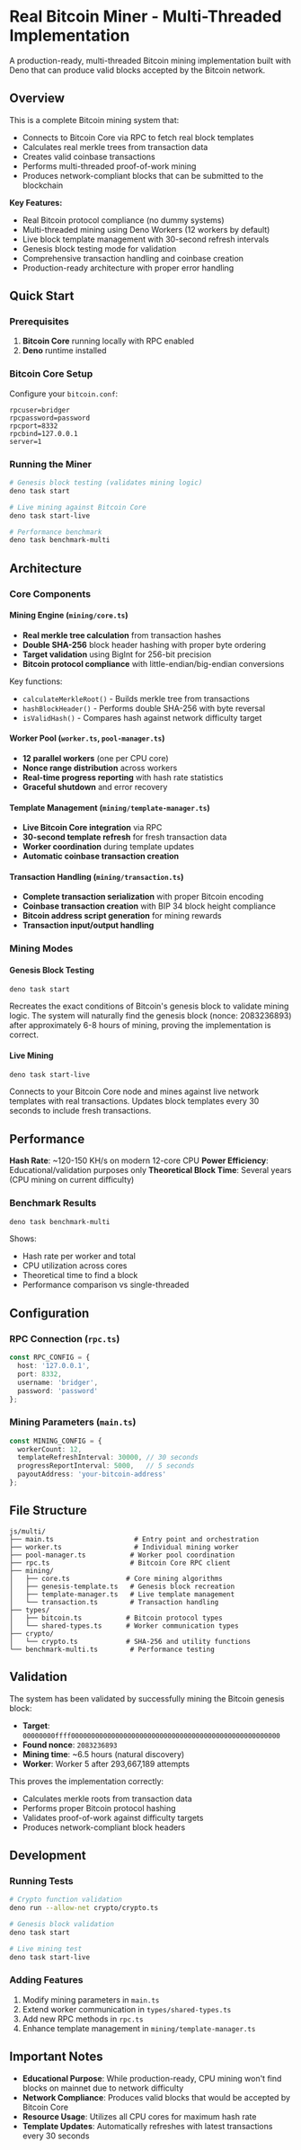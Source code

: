 # Real Bitcoin Miner - Multi-Threaded Implementation

A production-ready, multi-threaded Bitcoin mining implementation built with Deno that can produce valid blocks accepted by the Bitcoin network.

## Overview

This is a complete Bitcoin mining system that:
- Connects to Bitcoin Core via RPC to fetch real block templates
- Calculates real merkle trees from transaction data
- Creates valid coinbase transactions
- Performs multi-threaded proof-of-work mining
- Produces network-compliant blocks that can be submitted to the blockchain

**Key Features:**
- Real Bitcoin protocol compliance (no dummy systems)
- Multi-threaded mining using Deno Workers (12 workers by default)
- Live block template management with 30-second refresh intervals
- Genesis block testing mode for validation
- Comprehensive transaction handling and coinbase creation
- Production-ready architecture with proper error handling

## Quick Start

### Prerequisites

1. **Bitcoin Core** running locally with RPC enabled
2. **Deno** runtime installed

### Bitcoin Core Setup

Configure your `bitcoin.conf`:
```
rpcuser=bridger
rpcpassword=password
rpcport=8332
rpcbind=127.0.0.1
server=1
```

### Running the Miner

```bash
# Genesis block testing (validates mining logic)
deno task start

# Live mining against Bitcoin Core
deno task start-live

# Performance benchmark
deno task benchmark-multi
```

## Architecture

### Core Components

#### Mining Engine (`mining/core.ts`)
- **Real merkle tree calculation** from transaction hashes
- **Double SHA-256** block header hashing with proper byte ordering
- **Target validation** using BigInt for 256-bit precision
- **Bitcoin protocol compliance** with little-endian/big-endian conversions

Key functions:
- `calculateMerkleRoot()` - Builds merkle tree from transactions
- `hashBlockHeader()` - Performs double SHA-256 with byte reversal
- `isValidHash()` - Compares hash against network difficulty target

#### Worker Pool (`worker.ts`, `pool-manager.ts`)
- **12 parallel workers** (one per CPU core)
- **Nonce range distribution** across workers
- **Real-time progress reporting** with hash rate statistics
- **Graceful shutdown** and error recovery

#### Template Management (`mining/template-manager.ts`)
- **Live Bitcoin Core integration** via RPC
- **30-second template refresh** for fresh transaction data
- **Worker coordination** during template updates
- **Automatic coinbase transaction creation**

#### Transaction Handling (`mining/transaction.ts`)
- **Complete transaction serialization** with proper Bitcoin encoding
- **Coinbase transaction creation** with BIP 34 block height compliance
- **Bitcoin address script generation** for mining rewards
- **Transaction input/output handling**

### Mining Modes

#### Genesis Block Testing
```bash
deno task start
```
Recreates the exact conditions of Bitcoin's genesis block to validate mining logic. The system will naturally find the genesis block (nonce: 2083236893) after approximately 6-8 hours of mining, proving the implementation is correct.

#### Live Mining
```bash
deno task start-live
```
Connects to your Bitcoin Core node and mines against live network templates with real transactions. Updates block templates every 30 seconds to include fresh transactions.

## Performance

**Hash Rate**: ~120-150 KH/s on modern 12-core CPU
**Power Efficiency**: Educational/validation purposes only
**Theoretical Block Time**: Several years (CPU mining on current difficulty)

### Benchmark Results
```bash
deno task benchmark-multi
```
Shows:
- Hash rate per worker and total
- CPU utilization across cores
- Theoretical time to find a block
- Performance comparison vs single-threaded

## Configuration

### RPC Connection (`rpc.ts`)
```typescript
const RPC_CONFIG = {
  host: '127.0.0.1',
  port: 8332,
  username: 'bridger',
  password: 'password'
};
```

### Mining Parameters (`main.ts`)
```typescript
const MINING_CONFIG = {
  workerCount: 12,
  templateRefreshInterval: 30000, // 30 seconds
  progressReportInterval: 5000,   // 5 seconds
  payoutAddress: 'your-bitcoin-address'
};
```

## File Structure

```
js/multi/
├── main.ts                    # Entry point and orchestration
├── worker.ts                  # Individual mining worker
├── pool-manager.ts           # Worker pool coordination
├── rpc.ts                    # Bitcoin Core RPC client
├── mining/
│   ├── core.ts              # Core mining algorithms
│   ├── genesis-template.ts   # Genesis block recreation
│   ├── template-manager.ts   # Live template management
│   └── transaction.ts        # Transaction handling
├── types/
│   ├── bitcoin.ts           # Bitcoin protocol types
│   └── shared-types.ts      # Worker communication types
├── crypto/
│   └── crypto.ts            # SHA-256 and utility functions
└── benchmark-multi.ts        # Performance testing
```

## Validation

The system has been validated by successfully mining the Bitcoin genesis block:
- **Target**: `00000000ffff0000000000000000000000000000000000000000000000000000`
- **Found nonce**: `2083236893`
- **Mining time**: ~6.5 hours (natural discovery)
- **Worker**: Worker 5 after 293,667,189 attempts

This proves the implementation correctly:
- Calculates merkle roots from transaction data
- Performs proper Bitcoin protocol hashing
- Validates proof-of-work against difficulty targets
- Produces network-compliant block headers

## Development

### Running Tests
```bash
# Crypto function validation
deno run --allow-net crypto/crypto.ts

# Genesis block validation
deno task start

# Live mining test
deno task start-live
```

### Adding Features
1. Modify mining parameters in `main.ts`
2. Extend worker communication in `types/shared-types.ts`
3. Add new RPC methods in `rpc.ts`
4. Enhance template management in `mining/template-manager.ts`

## Important Notes

- **Educational Purpose**: While production-ready, CPU mining won't find blocks on mainnet due to network difficulty
- **Network Compliance**: Produces valid blocks that would be accepted by Bitcoin Core
- **Resource Usage**: Utilizes all CPU cores for maximum hash rate
- **Template Updates**: Automatically refreshes with latest transactions every 30 seconds


